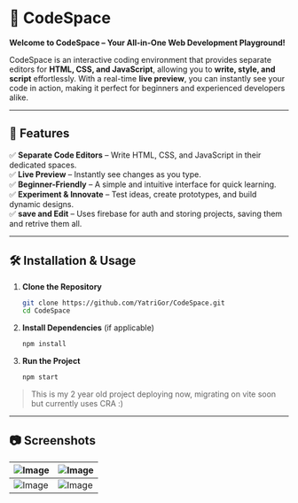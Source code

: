 # 🌟 CodeSpace

**Welcome to CodeSpace – Your All-in-One Web Development Playground!**  

CodeSpace is an interactive coding environment that provides separate editors for **HTML, CSS, and JavaScript**, allowing you to **write, style, and script** effortlessly. With a real-time **live preview**, you can instantly see your code in action, making it perfect for beginners and experienced developers alike.  

---

## 🚀 Features

✅ **Separate Code Editors** – Write HTML, CSS, and JavaScript in their dedicated spaces.  
✅ **Live Preview** – Instantly see changes as you type.  
✅ **Beginner-Friendly** – A simple and intuitive interface for quick learning.  
✅ **Experiment & Innovate** – Test ideas, create prototypes, and build dynamic designs.  
✅ **save and Edit** – Uses firebase for auth and storing projects, saving them and retrive them all.

---

## 🛠️ Installation & Usage

1. **Clone the Repository**  
   ```bash
   git clone https://github.com/YatriGor/CodeSpace.git
   cd CodeSpace
   ```

2. **Install Dependencies** (if applicable)  
   ```bash
   npm install
   ```

3. **Run the Project**  
   ```bash
   npm start
   ```
> This is my 2 year old project deploying now, migrating on vite soon but currently uses CRA :)
---

## 📷 Screenshots
![Image](https://github.com/user-attachments/assets/ce779219-bed6-4049-a67f-ad130cd1097e) | ![Image](https://github.com/user-attachments/assets/736286c9-5907-40b5-a733-36d866546476)
----------------------------------------------------------------------------------------- | -----------------------------------------------------------------------------------------
![Image](https://github.com/user-attachments/assets/63b83c9c-9184-475e-b3a6-fdbbe9000127) | ![Image](https://github.com/user-attachments/assets/d172f531-9870-477c-ac36-10a50ce543b2)
